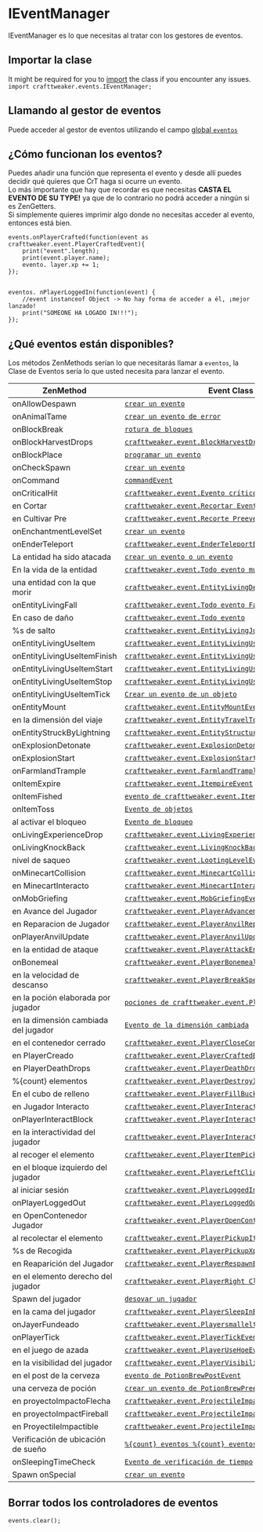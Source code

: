 # IEventManager

IEventManager es lo que necesitas al tratar con los gestores de eventos.

## Importar la clase

It might be required for you to [import](/AdvancedFunctions/Import/) the class if you encounter any issues.  
`import crafttweaker.events.IEventManager;`

## Llamando al gestor de eventos

Puede acceder al gestor de eventos utilizando el campo [global `eventos`](/Vanilla/Global_Functions/)

## ¿Cómo funcionan los eventos?

Puedes añadir una función que representa el evento y desde allí puedes decidir qué quieres que CrT haga si ocurre un evento.  
Lo más importante que hay que recordar es que necesitas **CASTA EL EVENTO DE SU TYPE!** ya que de lo contrario no podrá acceder a ningún si es ZenGetters.  
Si simplemente quieres imprimir algo donde no necesitas acceder al evento, entonces está bien.

```zenscript
events.onPlayerCrafted(function(event as crafttweaker.event.PlayerCraftedEvent){
    print("event".length);
    print(event.player.name);
    evento. layer.xp += 1;
});


eventos. nPlayerLoggedIn(function(event) {
    //event instanceof Object -> No hay forma de acceder a él, ¡mejor lanzado!
    print("SOMEONE HA LOGADO IN!!!");
});
```

## ¿Qué eventos están disponibles?

Los métodos ZenMethods serían lo que necesitarás llamar a `eventos`, la Clase de Eventos sería lo que usted necesita para lanzar el evento.

| ZenMethod                            | Event Class                                                                                               |
| ------------------------------------ | --------------------------------------------------------------------------------------------------------- |
| onAllowDespawn                       | [`crear un evento`](/Vanilla/Events/Events/EntityLivingSpawn/)                                            |
| onAnimalTame                         | [`crear un evento de error`](/Vanilla/Events/Events/AnimalTame/)                                          |
| onBlockBreak                         | [`rotura de bloques`](/Vanilla/Events/Events/BlockBreak/)                                                 |
| onBlockHarvestDrops                  | [`crafttweaker.event.BlockHarvestDrops`](/Vanilla/Events/Events/BlockHarvestDrops/)                       |
| onBlockPlace                         | [`programar un evento`](/Vanilla/Events/Events/BlockPlace/)                                               |
| onCheckSpawn                         | [`crear un evento`](/Vanilla/Events/Events/EntityLivingSpawn/)                                            |
| onCommand                            | [`commandEvent`](/Vanilla/Events/Events/CommandEvent/)                                                    |
| onCriticalHit                        | [`crafttweaker.event.Evento crítico`](/Vanilla/Events/Events/CriticalHit/)                                |
| en Cortar                            | [`crafttweaker.event.Recortar Evento Postal`](/Vanilla/Events/Events/CropGrowPost/)                       |
| en Cultivar Pre                      | [`crafttweaker.event.Recorte Preevento`](/Vanilla/Events/Events/CropGrowPre/)                             |
| onEnchantmentLevelSet                | [`crear un evento`](/Vanilla/Events/Events/EnchantmentLevelSet/)                                          |
| onEnderTeleport                      | [`crafttweaker.event.EnderTeleportEvent`](/Vanilla/Events/Events/EnderTeleport/)                          |
| La entidad ha sido atacada           | [`crear un evento o un evento`](/Vanilla/Events/Events/EntityLivingAttacked/)                             |
| En la vida de la entidad             | [`crafttweaker.event.Todo evento muerto`](/Vanilla/Events/Events/EntityLivingDeath/)                      |
| una entidad con la que morir         | [`crafttweaker.event.EntityLivingDeathDropsEvent`](/Vanilla/Events/Events/EntityLivingDeathDrops/)        |
| onEntityLivingFall                   | [`crafttweaker.event.Todo evento FallEvent`](/Vanilla/Events/Events/EntityLivingFall/)                    |
| En caso de daño                      | [`crafttweaker.event.Todo evento`](/Vanilla/Events/Events/EntityLivingHurt/)                              |
| %s de salto                          | [`crafttweaker.event.EntityLivingJumpEvent`](/Vanilla/Events/Events/EntityLivingJump/)                    |
| onEntityLivingUseItem                | [`crafttweaker.event.EntityLivingUseItemEvento`](/Vanilla/Events/Events/LivingEntityUseItem/)             |
| onEntityLivingUseItemFinish          | [`crafttweaker.event.EntityLivingUseItemEvent.Finalizar`](/Vanilla/Events/Events/LivingEntityUseItem/)    |
| onEntityLivingUseItemStart           | [`crafttweaker.event.EntityLivingUseItemEvent.Start`](/Vanilla/Events/Events/LivingEntityUseItem/)        |
| onEntityLivingUseItemStop            | [`crafttweaker.event.EntityLivingUseItemEvent.Parar`](/Vanilla/Events/Events/LivingEntityUseItem/)        |
| onEntityLivingUseItemTick            | [`Crear un evento de un objeto`](/Vanilla/Events/Events/LivingEntityUseItem/)                             |
| onEntityMount                        | [`crafttweaker.event.EntityMountEvent`](/Vanilla/Events/Events/EntityMount/)                              |
| en la dimensión del viaje            | [`crafttweaker.event.EntityTravelToDimensionEvent`](/Vanilla/Events/Events/EntityTravelToDimension/)      |
| onEntityStruckByLightning            | [`crafttweaker.event.EntityStructural ByLightningEvent`](/Vanilla/Events/Events/EntityStruckByLightning/) |
| onExplosionDetonate                  | [`crafttweaker.event.ExplosionDetonateEvent`](/Vanilla/Events/Events/ExplosionDetonate/)                  |
| onExplosionStart                     | [`crafttweaker.event.ExplosionStartEvent`](/Vanilla/Events/Events/ExplosionStart/)                        |
| onFarmlandTrample                    | [`crafttweaker.event.FarmlandTrampleEvent`](/Vanilla/Events/Events/FarmlandTrample/)                      |
| onItemExpire                         | [`crafttweaker.event.ItempireEvent`](/Vanilla/Events/Events/ItemExpire/)                                  |
| onItemFished                         | [`evento de crafttweaker.event.ItemFishedEvent`](/Vanilla/Events/Events/ItemFished/)                      |
| onItemToss                           | [`Evento de objetos`](/Vanilla/Events/Events/ItemToss/)                                                   |
| al activar el bloqueo                | [`Evento de bloqueo`](/Vanilla/Events/Events/LivingDestroyBlock/)                                         |
| onLivingExperienceDrop               | [`crafttweaker.event.LivingExperience enceDropEvent`](/Vanilla/Events/Events/LivingExperienceDrop/)       |
| onLivingKnockBack                    | [`crafttweaker.event.LivingKnockBackEvent`](/Vanilla/Events/Events/LivingKnockBack/)                      |
| nivel de saqueo                      | [`crafttweaker.event.LootingLevelEvent`](/Vanilla/Events/Events/LootingLevel/)                            |
| onMinecartCollision                  | [`crafttweaker.event.MinecartCollisionEvent`](/Vanilla/Events/Events/MinecartCollision/)                  |
| en MinecartInteracto                 | [`crafttweaker.event.MinecartInteractEvento`](/Vanilla/Events/Events/MinecartInteract/)                   |
| onMobGriefing                        | [`crafttweaker.event.MobGriefingEvent`](/Vanilla/Events/Events/MobGriefing/)                              |
| en Avance del Jugador                | [`crafttweaker.event.PlayerAdvancement`](/Vanilla/Events/Events/PlayerAdvancement/)                       |
| en Reparacion de Jugador             | [`crafttweaker.event.PlayerAnvilRepairEvent`](/Vanilla/Events/Events/PlayerAnvilRepair/)                  |
| onPlayerAnvilUpdate                  | [`crafttweaker.event.PlayerAnvilUpdateEvent`](/Vanilla/Events/Events/PlayerAnvilUpdate/)                  |
| en la entidad de ataque              | [`crafttweaker.event.PlayerAttackEntityEvento`](/Vanilla/Events/Events/PlayerAttackEntity/)               |
| onBonemeal                           | [`crafttweaker.event.PlayerBonemealEvento`](/Vanilla/Events/Events/PlayerBonemeal/)                       |
| en la velocidad de descanso          | [`crafttweaker.event.PlayerBreakSpeed`](/Vanilla/Events/Events/PlayerBreakSpeed/)                         |
| en la poción elaborada por jugador   | [`pociones de crafttweaker.event.PlayerBrewedPotion`](/Vanilla/Events/Events/PlayerBrewedPotion/)         |
| en la dimensión cambiada del jugador | [`Evento de la dimensión cambiada`](/Vanilla/Events/Events/PlayerChangedDimension/)                       |
| en el contenedor cerrado             | [`crafttweaker.event.PlayerCloseContainerEvent`](/Vanilla/Events/Events/PlayerCloseContainer/)            |
| en PlayerCreado                      | [`crafttweaker.event.PlayerCraftedEvento`](/Vanilla/Events/Events/PlayerCrafted/)                         |
| en PlayerDeathDrops                  | [`crafttweaker.event.PlayerDeathDropsEvent`](/Vanilla/Events/Events/PlayerDeathDrops/)                    |
| %{count} elementos                   | [`crafttweaker.event.PlayerDestroyItem`](/Vanilla/Events/Events/PlayerDestroyItem/)                       |
| En el cubo de relleno                | [`crafttweaker.event.PlayerFillBucketEvent`](/Vanilla/Events/Events/PlayerFillBucket/)                    |
| en Jugador Interacto                 | [`crafttweaker.event.PlayerInteractEvent`](/Vanilla/Events/Events/PlayerInteract/)                        |
| onPlayerInteractBlock                | [`crafttweaker.event.PlayerInteractBlockEvento`](/Vanilla/Events/Events/PlayerInteractBlock/)             |
| en la interactividad del jugador     | [`crafttweaker.event.PlayerInteractEntityEvent`](/Vanilla/Events/Events/PlayerInteractEntity/)            |
| al recoger el elemento               | [`crafttweaker.event.PlayerItemPickupEvent`](/Vanilla/Events/Events/PlayerItemPickup/)                    |
| en el bloque izquierdo del jugador   | [`crafttweaker.event.PlayerLeftClickBlockEvent`](/Vanilla/Events/Events/PlayerLeftClickBlock/)            |
| al iniciar sesión                    | [`crafttweaker.event.PlayerLoggedInevento`](/Vanilla/Events/Events/PlayerLoggedIn/)                       |
| onPlayerLoggedOut                    | [`crafttweaker.event.PlayerLoggedOutEvent`](/Vanilla/Events/Events/PlayerLoggedOut/)                      |
| en OpenContenedor Jugador            | [`crafttweaker.event.PlayerOpenContainerEvent`](/Vanilla/Events/Events/PlayerOpenContainer/)              |
| al recolectar el elemento            | [`crafttweaker.event.PlayerPickupItemEvent`](/Vanilla/Events/Events/PlayerPickupItem/)                    |
| %s de Recogida                       | [`crafttweaker.event.PlayerPickupXpEvent`](/Vanilla/Events/Events/PlayerPickupXp/)                        |
| en Reaparición del Jugador           | [`crafttweaker.event.PlayerRespawnEvent`](/Vanilla/Events/Events/PlayerRespawn/)                          |
| en el elemento derecho del jugador   | [`crafttweaker.event.PlayerRight ClickItemEvent`](/Vanilla/Events/Events/PlayerRightClickItem/)           |
| Spawn del jugador                    | [`desovar un jugador`](/Vanilla/Events/Events/PlayerSetSpawn/)                                            |
| en la cama del jugador               | [`crafttweaker.event.PlayerSleepInBedEvent`](/Vanilla/Events/Events/PlayerSleepInBed/)                    |
| onJayerFundeado                      | [`crafttweaker.event.PlayersmalleltedEvent`](/Vanilla/Events/Events/PlayerSmelted/)                       |
| onPlayerTick                         | [`crafttweaker.event.PlayerTickEvent`](/Vanilla/Events/Events/PlayerTick/)                                |
| en el juego de azada                 | [`crafttweaker.event.PlayerUseHoeEvento`](/Vanilla/Events/Events/PlayerUseHoe/)                           |
| en la visibilidad del jugador        | [`crafttweaker.event.PlayerVisibilityEvento`](/Vanilla/Events/Events/PlayerVisibility/)                   |
| en el post de la cerveza             | [`evento de PotionBrewPostEvent`](/Vanilla/Events/Events/PotionBrewPost/)                                 |
| una cerveza de poción                | [`crear un evento de PotionBrewPreevento`](/Vanilla/Events/Events/PotionBrewPre/)                         |
| en proyectoImpactoFlecha             | [`crafttweaker.event.ProjectileImpactArrowEvent`](/Vanilla/Events/Events/ProjectileImpactArrow/)          |
| en proyectoImpactFireball            | [`crafttweaker.event.ProjectileImpactFireballEvent`](/Vanilla/Events/Events/ProjectileImpactFireball/)    |
| en ProyectileImpactible              | [`crafttweaker.event.ProjectileImpactThrowableEvent`](/Vanilla/Events/Events/ProjectileImpactThrowable/)  |
| Verificación de ubicación de sueño   | [`%{count} eventos %{count} eventos %{count}`](/Vanilla/Events/Events/SleepingLocationCheck/)             |
| onSleepingTimeCheck                  | [`Evento de verificación de tiempo`](/Vanilla/Events/Events/SleepingTimeCheck/)                           |
| Spawn onSpecial                      | [`crear un evento`](/Vanilla/Events/Events/EntityLivingSpawn/)                                            |

## Borrar todos los controladores de eventos

```zenscript
events.clear();
```